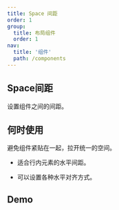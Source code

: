 ```yaml
---
title: Space 间距
order: 1
group:
  title: 布局组件
  order: 1
nav:
  title: '组件'
  path: /components
---
```


## Space间距

设置组件之间的间距。

## 何时使用

避免组件紧贴在一起，拉开统一的空间。

- 适合行内元素的水平间距。

- 可以设置各种水平对齐方式。
## Demo

<code src="../../demo/Space/index.jsx"></code>

<API src="./index.tsx"></API>
